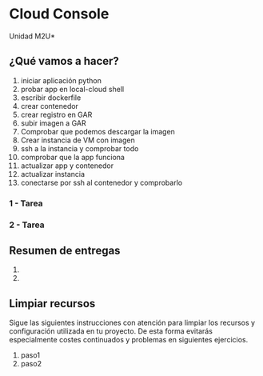 # Cloud Console
Unidad M2U*

## ¿Qué vamos a hacer?
1. iniciar aplicación python
1. probar app en local-cloud shell
1. escribir dockerfile
1. crear contenedor
1. crear registro en GAR
1. subir imagen a GAR
1. Comprobar que podemos descargar la imagen
1. Crear instancia de VM con imagen
1. ssh a la instancia y comprobar todo
1. comprobar que la app funciona
1. actualizar app y contenedor
1. actualizar instancia
1. conectarse por ssh al contenedor y comprobarlo

### 1 - Tarea

### 2 - Tarea

## Resumen de entregas
1. [nombre de archivo]: descripción
1. [nombre de archivo]: descripción

## Limpiar recursos
Sigue las siguientes instrucciones con atención para limpiar los recursos y configuración utilizada en tu proyecto. De esta forma evitarás especialmente costes continuados y problemas en siguientes ejercicios.

1. paso1
1. paso2
